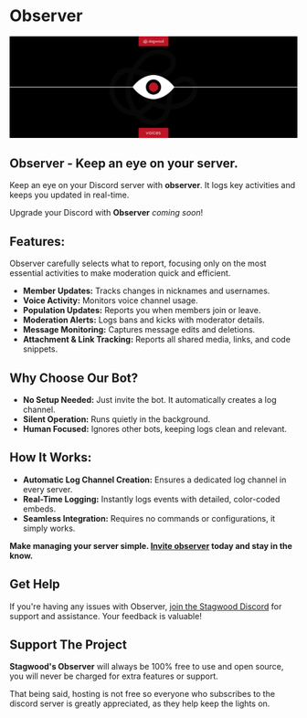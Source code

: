 # Observer
![An icon of an eye and the word Observer](banner.png)
## Observer - Keep an eye on your server.
Keep an eye on your Discord server with **observer**. It logs key activities and keeps you updated in real-time.

Upgrade your Discord with **Observer** *coming soon*!

## Features:
Observer carefully selects what to report, focusing only on the most essential activities to make moderation quick and efficient.
- **Member Updates:** Tracks changes in nicknames and usernames.
- **Voice Activity:** Monitors voice channel usage.
- **Population Updates:** Reports you when members join or leave.
- **Moderation Alerts:** Logs bans and kicks with moderator details.
- **Message Monitoring:** Captures message edits and deletions.
- **Attachment & Link Tracking:** Reports all shared media, links, and code snippets.

## Why Choose Our Bot?
- **No Setup Needed:** Just invite the bot. It automatically creates a log channel.
- **Silent Operation:** Runs quietly in the background.
- **Human Focused:** Ignores other bots, keeping logs clean and relevant.

## How It Works:
- **Automatic Log Channel Creation:** Ensures a dedicated log channel in every server.
- **Real-Time Logging:** Instantly logs events with detailed, color-coded embeds.
- **Seamless Integration:** Requires no commands or configurations, it simply works.

**Make managing your server simple. [Invite observer](https://discord.com/oauth2/authorize?client_id=1263290467232252037&permissions=8&integration_type=0&scope=bot) today and stay in the know.**

## Get Help
If you're having any issues with Observer, [join the Stagwood Discord](http://stagwood.ink) for support and assistance. Your feedback is valuable!

## Support The Project
**Stagwood's Observer** will always be 100% free to use and open source, you will never be charged for extra features or support.

That being said, hosting is not free so everyone who subscribes to the discord server is greatly appreciated, as they help keep the lights on.

